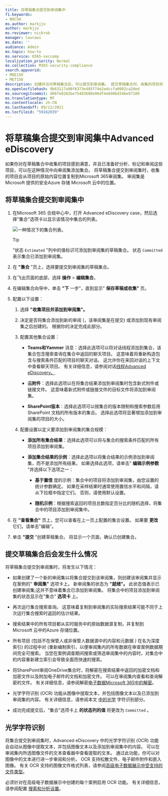 ```yaml
---
title: 将草稿集合提交到审阅集中
f1.keywords:
- NOCSH
ms.author: markjjo
author: markjjo
ms.reviewer: nickrob
manager: laurawi
ms.date: ''
audience: Admin
ms.topic: how-to
ms.service: O365-seccomp
localization_priority: Normal
ms.collection: M365-security-compliance
search.appverid:
- MOE150
- MET150
description: 创建并访问草稿集合后，可以提交到审阅集。 提交草稿集合时，收集的项目将添加到案例的审阅集中。 收集的项目在审阅集内后，可以分析、审阅和导出它们。
ms.openlocfilehash: 9b63117a90f6373e485f74e2edccfa0992ca2ded
ms.sourcegitcommit: d08fe0282be75483608e96df4e6986d346e97180
ms.translationtype: MT
ms.contentlocale: zh-CN
ms.lasthandoff: 09/12/2021
ms.locfileid: "59162039"
---
```

# <a name="commit-a-draft-collection-to-a-review-set-in-advanced-ediscovery"></a>将草稿集合提交到审阅集中Advanced eDiscovery

如果你对在草稿集合中收集的项目感到满意，并且已准备好分析、标记和审阅这些项目，可以在这种情况中向审阅集添加集合。 将草稿集合提交到审阅集时，收集的项目会从项目的原始内容位置复制到Microsoft 365审阅集。 审阅集是 Microsoft 提供的安全Azure 存储 Microsoft 云中的位置。

## <a name="commit-a-draft-collection-to-a-review-set"></a>将草稿集合提交到审阅集中

1. 在Microsoft 365 合规中心中，打开 Advanced eDiscovery case，然后选择"集合"选项卡以显示该情况中集合的列表。

   ![一种情况下的集合列表。](../media/CommitDraftCollections1.png)

   > [!TIP]
   > "状态 `Estimated` "列中的值标识可添加到审阅集的草稿集合。 状态 `Committed` 表示集合已添加到审阅集。

2. 在 **"集合** "页上，选择要提交到审阅集的草稿集合。

3. 在飞出页面的底部，选择 **操作**  >  **编辑集合**。

4. 在编辑集合向导中，单击 **"下** 一步"，直到显示" **保存草稿或收集"** 页。

5. 配置以下设置：

   1. 选择 **"收集项目并添加到审阅集"。**

   2. 决定是否将集合添加到新的审阅 (，该审阅集是在提交) 或添加到现有审阅集之后创建的。 根据你的决定完成此部分。

   3. 配置其他集合设置：

       - **Teams和Yammer** 消息：选择此选项可以将对话线程添加到集合，该集合包含搜索查询在集合中返回的聊天项目。 这意味着将重新构造包含与搜索条件匹配的项目的聊天对话。 这允许你在来回对话的上下文中查看聊天项目。 有关详细信息，请参阅对话[线程Advanced eDiscovery。](conversation-review-sets.md)

       - **云附件**：选择此选项以在将集合结果添加到审阅集时包含新式附件或链接文件。 这意味着新式附件或链接文件的目标文件将添加到审阅集。

       - **SharePoint版本**：选择此选项可以按集合的版本限制和搜索参数启用 SharePoint 文档的所有版本的集合。 选择此选项将显著增加添加到审阅集的项目的大小。

   4. 配置设置以定义要添加到审阅集的集合规模：

      - **添加所有集合结果**：选择此选项可以将与集合的搜索条件匹配的所有项目添加到审阅集。

      - **添加集合结果的示例**：选择此选项以将集合结果的示例添加到审阅集，而不是添加所有结果。 如果选择此选项，请单击" **编辑示例参数** "并选择以下选项之一：

         - **基于置信** 度的示例：集合中的项目将添加到审阅集，由您设置的统计参数确定。 如果在采样结果时通常使用置信水平和间隔，请从下拉框中指定它们。 否则，请使用默认设置。

         - **随机示例**：根据搜索返回的项目总数指定百分比的随机选择，将集合中的项目添加到审阅集中。

6. 在 **"查看集合"** 页上，您可以查看在上一页上配置的集合设置。 如果要 **更改** 它们，请单击"编辑"。

7. 单击 **"提交** "创建草稿集合。 将显示一个页面，确认已创建集合。

## <a name="what-happens-after-you-commit-a-draft-collection"></a>提交草稿集合后会发生什么情况

将草稿集合提交到审阅集时，将发生以下情况：

- 如果创建了一个新的审阅集以将集合提交到该审阅集，则创建该审阅集并显示在案例的" **审阅集"** 选项卡上。 新审阅集的状态为 **"就绪"。** 此状态值表示已创建审阅集;这并不意味着集合已添加到审阅集。 将集合中的项目添加到审阅集的状态显示在"集合" **选项卡** 上。

- 再次运行集合搜索查询。 这意味着复制到审阅集的实际搜索结果可能不同于上次运行集合搜索时返回的估计结果。

- 搜索结果中的所有项目都从实时服务中的原始数据源复制，并复制到 Microsoft 云中的Azure 存储位置。

- 所有项目 (包括不在保管人或非保管人数据源中的内容和元数据 *)* 在名为深度索引) 的过程中对 (重新编制索引，以便审阅集内的所有数据在审查案例数据期间完全可搜索。 当您在案例调查期间搜索或筛选审阅集中的内容时，对集合中的内容重新建立索引会导致全面而快速的搜索。

- 将SharePoint审阅OneDrive集合时，将解密在搜索结果中返回的加密文档和加密文件以及附加电子邮件的文档和加密文件。 可以在审阅集内查看和查询解密的文件。 有关详细信息，请参阅解密[电子数据Microsoft 365中的解密](ediscovery-decryption.md)。

- 光学字符识别 (OCR) 功能从图像中提取文本，并包括图像文本以及已添加到审阅集的内容。 有关详细信息，请参阅本文 [中的光学](#optical-character-recognition) 字符识别部分。

- 成功完成提交后，"集合"选项卡上 **的状态列的值** 将更改为 `Committed` 。

## <a name="optical-character-recognition"></a>光学字符识别

将集合提交到审阅集时，Advanced eDiscovery 中的光学字符识别 (OCR) 功能会自动从图像中提取文本，并包括图像文本以及添加到审阅集中的内容。 可以在审阅集内所选图像文件的文本查看器中查看提取的文本。 通过此功能，你可以对图像中的文本进行进一步审阅和分析。 OCR 支持松散文件、电子邮件附件和嵌入图像。 有关 OCR 支持的图像文件格式列表，请参阅[高级电子数据展示中受支持的文件类型](supported-filetypes-ediscovery20.md#image)。

必须针对在高级电子数据展示中创建的每个案例启用 OCR 功能。 有关详细信息，请参阅配置 [搜索和分析设置](configure-search-and-analytics-settings-in-advanced-ediscovery.md#optical-character-recognition-ocr)。
